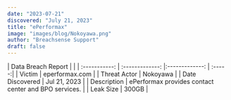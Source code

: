 ```yaml
---
date: "2023-07-21"
discovered: "July 21, 2023"
title: "ePerformax"
image: "images/blog/Nokoyawa.png"
author: "Breachsense Support"
draft: false
---
```


| Data Breach Report           |              | 
| :-----------: | :-------------:     |:-------------:    | :-----:|
| Victim      | eperformax.com      | 
| Threat Actor      | Nokoyawa      | 
| Date Discovered      | Jul 21, 2023      | 
| Description      | ePerformax provides contact center and BPO services.      | 
| Leak Size      | 300GB      | 

